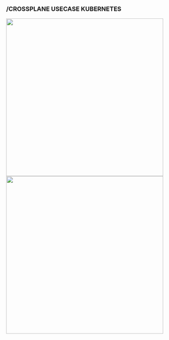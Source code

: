 ### /CROSSPLANE USECASE KUBERNETES
<img src="https://artifacts.app1.sthings-vsphere.labul.sva.de/images/trident-composition.png" width="425"/>

<img src="https://artifacts.app1.sthings-vsphere.labul.sva.de/images/kübernetz.jpeg" width="425"/>
